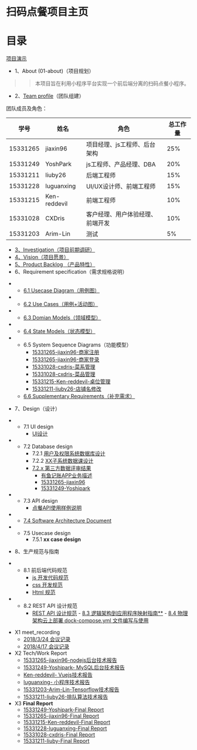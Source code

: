﻿# 扫码点餐项目主页
# [](#TOC)目录



[项目演示](./UI/gif.md)


* 1、About (01-about)（项目规划）
>> 本项目旨在利用小程序平台实现一个前后端分离的扫码点餐小程序。
* 2、[Team profile](02-team-profile)（团队组建）

团队成员及角色：

| 学号     | 姓名         | 角色                             | 总工作量 |
| -------- | ------------ | -------------------------------- | -------- |
| 15331265 | jiaxin96     | 项目经理、js工程师、后台架构     | 25%    |
| 15331249 | YoshPark     | js工程师、产品经理、DBA          | 20%    |
| 15331211 | liuby26      | 后端工程师                       | 15%      |
| 15331228 | luguanxing   | UI/UX设计师、前端工程师          | 15%      |
| 15331215 | Ken-reddevil | 前端工程师                       | 10%      |
| 15331028 | CXDris       | 客户经理、用户体验经理、前端开发 | 10%      |
| 15331203 | Arim-Lin     | 测试                             | 5%       |

* [3、Investigation（项目前期调研）](https://github.com/GiveMeFive-SYSU/Dashboard/tree/master/doc/Investigation/调研报告.pdf)
* [4、Vision（项目愿景）](https://github.com/GiveMeFive-SYSU/Dashboard/tree/master/doc/Vision/项目愿景.pdf)
* [5、Product Backlog （产品特性）](https://github.com/GiveMeFive-SYSU/Dashboard/tree/master/doc/Feature/产品特性.pdf)
* 6、Requirement specification（需求规格说明）
-   - [ 6.1 Usecase Diagram（用例图）](https://github.com/GiveMeFive-SYSU/Dashboard/tree/master/doc/use_case_diagram/readme.md)
-   - [ 6.2 Use Cases（用例+活动图）](https://github.com/GiveMeFive-SYSU/Dashboard/tree/master/doc/use_case/readme.md)
-   - [ 6.3 Domian Models（领域模型）](https://github.com/GiveMeFive-SYSU/Dashboard/tree/master/doc/models/Domian%20Model.png)
-   - [ 6.4 State Models（状态模型）](https://github.com/GiveMeFive-SYSU/Dashboard/tree/master/doc/models/State%20Model.png)
-   - 6.5 System Sequence Diagrams（功能模型）
        - [15331265-jiaxin96-商家注册](https://github.com/GiveMeFive-SYSU/Dashboard/tree/master/doc/system_sequence_diagram/register.png)
        - [15331265-jiaxin96-商家登录](https://github.com/GiveMeFive-SYSU/Dashboard/tree/master/doc/system_sequence_diagram/login.png)
        - [15331028-cxdris-菜系管理](https://github.com/GiveMeFive-SYSU/Dashboard/tree/master/doc/system_sequence_diagram/Cuisine_Management.png)
        - [15331028-cxdris-菜品管理](https://github.com/GiveMeFive-SYSU/Dashboard/tree/master/doc/system_sequence_diagram/Dish_Management.png)
        - [15331215-Ken-reddevil-桌位管理](https://github.com/GiveMeFive-SYSU/Dashboard/tree/master/doc/system_sequence_diagram/table_management.png)
        - [15331211-liuby26-店铺名修改](https://github.com/GiveMeFive-SYSU/Dashboard/tree/master/doc/15331211-liuby26-更改店铺名.png)
    - [6.6 Supplementary Requirements（补充需求）](https://github.com/GiveMeFive-SYSU/Dashboard/tree/master/doc/supplementary_requirements/readme.md)
* 7、Design（设计）
-    - 7.1 UI design
        - [UI设计](./UI/UI.pdf)
-    - 7.2 Database design
        - 7.2.1 [用户及权限系统数据库设计](https://github.com/GiveMeFive-SYSU/Dashboard/tree/master/doc/Database_design.png)
        - 7.2.2 [XX子系统数据课设计](https://github.com/GiveMeFive-SYSU/Dashboard/tree/master/doc/Database_design.sql)
        - [7.2.x 第三方数据评审结果](https://github.com/GiveMeFive-SYSU/Dashboard/issues/2)
            - [有鱼记账APP业务描述](./doc/ModelingPractice/XX1-有鱼记账APP业务描述.pdf)
            - [15331265-jiaxin96](https://github.com/GiveMeFive-SYSU/Dashboard/tree/master/doc/midTest/rjx.pdf)
            - [15331249-Yoshipark](https://github.com/GiveMeFive-SYSU/Dashboard/tree/master/doc/midTest/pyx.pdf)
-    - 7.3 API design
        - [点餐API使用样例说明](https://github.com/GiveMeFive-SYSU/xiaoerBackEnd/blob/master/doc/API.pdf)
-    - [7.4 Software Architecture Document](https://github.com/GiveMeFive-SYSU/Dashboard/tree/master/doc/软件架构文档.pdf)
-    - 7.5 Usecase design
         - 7.5.1 **xx case design**
* 8、生产规范与指南
-    - 8.1 前后端代码规范
        - [js 开发代码规范](./doc/codingDoc/readme.md)
        - [css 开发规范](http://www.css88.com/archives/5505)
        - [Html 规范](http://www.css88.com/archives/5364)
-    - 8.2 REST API 设计规范
        - [REST API 设计规范](http://jiaxin.online/2018/04/14/nodejs%E5%AD%A6%E4%B9%A01/)
    - [8.3 逻辑架构到应用程序映射指南**](./arch/逻辑架构到应用程序映射指南.pdf)
    - [8.4 物理架构云上部署 dock-compose.yml 文件编写与使用](./arch/docker-compose.md)
* X1 meet_recording
    - [2018/3/24 会议记录](https://github.com/GiveMeFive-SYSU/Dashboard/tree/master/meet_recording/2018-3-24.md)
    - [2018/4/17 会议记录](https://github.com/GiveMeFive-SYSU/Dashboard/tree/master/meet_recording/2018-4-17.md)
* X2 Tech/Work Report
    - [15331265-jiaxin96-nodejs后台技术报告](http://jiaxin.online/2018/04/14/nodejs%E5%AD%A6%E4%B9%A01/)
    - [15331249-Yoshipark- MySQL后台技术报告](https://blog.csdn.net/qq_33268231/article/details/79941607)
    - [Ken-reddevil- Vuejs技术报告](https://blog.csdn.net/weixin_39629939/article/details/79949049)
    - [luguanxing- 小程序技术报告](http://luguanxing.online:8080/blog/blogtype/%E5%B0%8F%E7%A8%8B%E5%BA%8F.html)
    - [15331203-Arim-Lin-Tensorflow技术报告](https://blog.csdn.net/qq_40143611/article/details/79964127)
    - [15331211-liuby26-排队算法技术报告](https://blog.csdn.net/qq_33575106/article/details/80904871)
* X3 **Final Report**
    - [15331249-Yoshipark-Final Report](https://github.com/GiveMeFive-SYSU/Dashboard/tree/master/FinalProject/15331249_FinalReport.pdf)
    - [15331265-jiaxin96-Final Report](./FinalProject/15331265.pdf)
    - [15331215-Ken-reddevil-Final Report](https://github.com/GiveMeFive-SYSU/Dashboard/tree/master/FinalProject/15331215_FinalReport.pdf)
    - [15331228-luguanxing-Final Report](https://github.com/GiveMeFive-SYSU/Dashboard/tree/master/FinalProject/15331228_FinalReport.pdf)
    - [15331028-cxdris-Final Report](https://github.com/GiveMeFive-SYSU/Dashboard/tree/master/FinalProject/15331028_FinalReport.pdf)
    - [15331211-liuby-Final Report](https://github.com/GiveMeFive-SYSU/Dashboard/tree/master/FinalProject/15331211_FinalReport.pdf)
